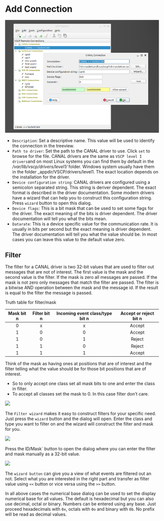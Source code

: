 # Add Connection

![](./images/add_connection_canal.png)

 - `Description`: Set a descriptive name. This value will be used to identify the connection in the treeview.
 - `Path to driver`: Set the path to the CANAL driver to use. Click `set` to browse for the file. CANAL drivers are the same as `VSCP level I drivers`and on most Linux systems you can find them by default in the _/var/lib/vscp/drivers/level1/_ folder. Windows system usually have them in the folder _appdir/VSCP/drivers/level1. The exact location depends on the installation for the driver.
 - `Device configuration string`: CANAL drivers are configured using a semicolon separated string. This string is deriver dependent. The exact format is described in the driver documentation. Some modern drivers have a wizard that can help you to construct this configuration string. Press `wizard` button to open this dialog.
- `Device flags`: This is a bit mask that can be used to set some flags for the driver. The exact meaning of the bits is driver dependent. The driver documentation will tell you what the bits mean.
- `Datarate`: This is a device specific value for the communication rate. It is usually in bits per second but the exact meaning is driver dependent. The driver documentation will tell you what the value should be. In most cases you can leave this value to the default value zero.

## Filter

The filter for a CANAL driver is two 32-bit values that are used to filter out messages that are not of interest. The first value is the mask and the second value is the filter. If the mask is zero all messages are passed. If the mask is not zero only messages that match the filter are passed. The filter is a bitwise AND operation between the mask and the message id. If the result is equal to the filter the message is passed. 

Truth table for filter/mask

| Mask bit n | Filter bit n | Incoming event class/type bit n | Accept or reject bit n |
|:------------:|:--------------:|:---------------------------:|:------------------------:|
| 0 | x | x | Accept |
| 1 | 0 | 0 | Accept |
| 1 | 0 | 1 | Reject |
| 1 | 1 | 0 | Reject |
| 1 | 1 | 1 | Accept |

Think of the mask as having ones at positions that are of interest and the filter telling what the value should be for those bit positions that are of interest.

  - So to only accept one class set all mask bits to one and enter the class in filter.
  - To accept all classes set the mask to 0. In this case filter don't care.

![](canal_filter_wizard.png)  

The `Filter wizard`  makes it easy to construct filters for your specific need. Just press the `wizard` button and the dialog will open. Enter the class and type you want to filter on and the wizard will construct the filter and mask for you.


![](id_mask.png)

Press the ID/Mask` button to open the dialog where you can enter the filter and mask manually as a 32-bit value.

![](filter_wizard)

The `wizard button` can give you a view of what events are filtered out an not. Select what you are interested in the right part and transfer  as filter value using `<<` button or vice versa using the `>>` button.

In all above cases the numerical base dialog can be used to set the display numerical base for all values. The default is hexadecimal but you can also use decimal, octal or binary. Numbers can be entered using any base. Just proceed hexadecimals with `0x`, octals with `0o` and binary with `0b`. No prefix will be read as decimal values.